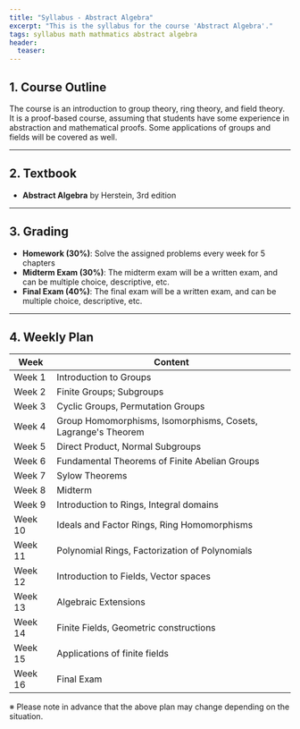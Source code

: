 ```yaml
---
title: "Syllabus - Abstract Algebra"
excerpt: "This is the syllabus for the course 'Abstract Algebra'."
tags: syllabus math mathmatics abstract algebra
header:
  teaser: 
---
```


## 1. Course Outline
The course is an introduction to group theory, ring theory, and field theory. It is a proof-based course, assuming that students have some experience in abstraction and mathematical proofs. Some applications of groups and fields will be covered as well.

---

## 2. Textbook
- **Abstract Algebra** by Herstein, 3rd edition

---

## 3. Grading
- **Homework (30%)**: Solve the assigned problems every week for 5 chapters
- **Midterm Exam (30%)**: The midterm exam will be a written exam, and can be multiple choice, descriptive, etc.
- **Final Exam (40%)**: The final exam will be a written exam, and can be multiple choice, descriptive, etc.

---

## 4. Weekly Plan

| Week | Content |
|------|------|
| Week 1 | Introduction to Groups |
| Week 2 | Finite Groups; Subgroups |
| Week 3 | Cyclic Groups, Permutation Groups |
| Week 4 | Group Homomorphisms, Isomorphisms, Cosets, Lagrange's Theorem |
| Week 5 | Direct Product, Normal Subgroups |
| Week 6 | Fundamental Theorems of Finite Abelian Groups |
| Week 7 | Sylow Theorems |
| Week 8 | Midterm |
| Week 9 | Introduction to Rings, Integral domains |
| Week 10 | Ideals and Factor Rings, Ring Homomorphisms |
| Week 11 | Polynomial Rings, Factorization of Polynomials |
| Week 12 | Introduction to Fields, Vector spaces |
| Week 13 | Algebraic Extensions |
| Week 14 | Finite Fields, Geometric constructions |
| Week 15 | Applications of finite fields |
| Week 16 | Final Exam |

※ Please note in advance that the above plan may change depending on the situation.